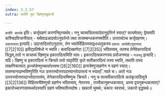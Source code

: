 ```yaml
---
index: 3.2.57
sutra: कर्तरि भुवः खिष्णुच्खुकञौ

---
```

   `कर्तरि कारके` इति। कर्त्तृग्रहणं करणनिवृत्त्यर्थम्। ननु चास्वसितत्वादेवानुवृत्तिर्न स्यात्? सत्यमेतत्; द्वेष्यमपि कश्चिदविजानीयात् -  यथैवाढआदयोऽनुवर्तन्ते तथा तत्सम्बन्धकरणमपीति। उत्तरार्थञ्च कर्त्तृग्रहणम्।`उदात्तत्वात्` इत्यादि। उदात्तादितरोऽनुदात्तः, तेन भवतेर्विहितस्याद्र्धधातुकस्य `एकाच उपदेशेऽनुदात्तात्`  [[7|2|10]]  इतीट्प्रतिषेधो न भवति। बलादिलक्षणेटा  [[7|2|35]]  भवितव्यम्, ततश्च तेनैवेकारादित्वं सिद्धम्,ततो न कत्र्तव्यं खिष्णुच इकारादित्वमिति भावः। इकारादित्वकरणस्य प्रयोजनमाह -  `नञस्तु` इत्यादि। यदि। खिष्णु च इकारादित्वं न क्रियते ततो यद्यपीटि कृते सतीकारदित्वं तस्य भवति, तथापि तस्य लाक्षणिकत्वात् _कृत्योकेष्णुच्चार्वादयश्च_ [[6|2|160]]  इत्यत्रेष्णुज्ग्रहणेन न ग्रहणं स्यात्। ततश्चानाढम्भविष्णुरिति नञ उत्तरस्योत्तरपदस्यान्तोदात्तत्वं न स्यात्िष्यते च। अतो नञ उत्तरस्योत्तरपदान्तोदात्तत्वंम्, तेनेकारादित्वमिष्णुचः क्रियते। ननु च सत्यपीकारादित्वे अलंकृञादिसूत्रे  [[3|2|136]]  विहितस्यैवेष्णुचो ग्रहणेन भवितव्यम्, नेतरस्य , तस्यैकानुबन्धकत्वात्, अस्य द्वयनुबन्धकत्वात्? इकारोच्चारणसामर्थ्यादस्यापि ग्रहणं भविष्यतीत्यदोषः। खकारो मुमर्थः; चकारः स्वरार्थः, ञकारो वृद्ध्यर्थः॥